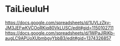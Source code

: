 # TaiLieuIuH
https://docs.google.com/spreadsheets/d/1UVLzZky-JM3JEFwKVCOoRKiq80VkLUSC/edit#gid=1150102711
https://docs.google.com/spreadsheets/d/1WPaJlRiKb-augLC9APUoXUbmbgyYbbB3/edit#gid=1374326857

